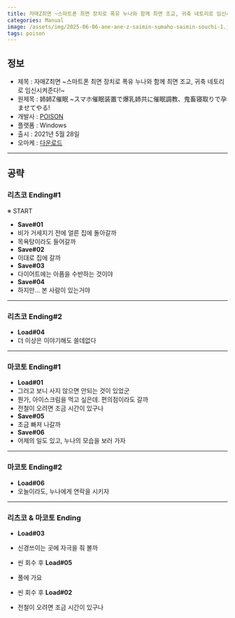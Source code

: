 ```yaml
---
title: 자매Z최면 ~스마트폰 최면 장치로 폭유 누나와 함께 최면 조교, 귀축 네토리로 임신시켜준다!~ 공략
categories: Manual
image: /assets/img/2025-06-06-ane-ane-z-saimin-sumaho-saimin-souchi-1.jpg
tags: poison
---
```


## 정보

* 제목 : 자매Z최면 ~스마트폰 최면 장치로 폭유 누나와 함께 최면 조교, 귀축 네토리로 임신시켜준다!~
* 원제목 : 姉姉Z催眠 ~スマホ催眠装置で爆乳姉共に催眠調教、鬼畜寝取りで孕ませてやる!
* 개발사 : [POISON](/tags/poison)
* 플랫폼 : Windows
* 출시 : 2021년 5월 28일
* 오마케 : [다운로드](/assets/omake/ane-ane-z-saimin-sumaho-saimin-souchi.zip)

---

## 공략

### 리츠코 Ending#1

※ START
* **Save#01**
* 비가 거세지기 전에 얼른 집에 돌아갈까
* 목욕탕이라도 들어갈까
* **Save#02**
* 이대로 집에 갈까
* **Save#03**
* 다이어트에는 아픔을 수반하는 것이야
* **Save#04**
* 하지만... 본 사람이 있는거야

---

### 리츠코 Ending#2

* **Load#04**
* 더 이상은 이야기해도 쓸데없다

---

### 마코토 Ending#1

* **Load#01**
* 그러고 보니 사지 않으면 안되는 것이 있었군
* 뭔가, 아이스크림을 먹고 싶은데. 편의점이라도 갈까
* 전철이 오려면 조금 시간이 있구나
* **Save#05**
* 조금 빠져 나갈까
* **Save#06**
* 어제의 일도 있고, 누나의 모습을 보러 가자

---

### 마코토 Ending#2

* **Load#06**
* 오늘이라도, 누나에게 연락을 시키자

---

### 리츠코 & 마코토 Ending

* **Load#03**
* 신경쓰이는 곳에 자극을 줘 볼까

* 씬 회수 후 **Load#05**
* 풀에 가요

* 씬 회수 후 **Load#02**
* 전철이 오려면 조금 시간이 있구나
